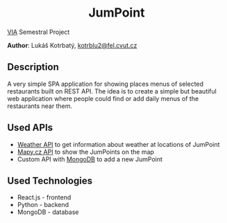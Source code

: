 <h1 align="center" style="border-bottom: none;">JumPoint</h1>

[VIA](https://sites.google.com/a/via.felk.cvut.cz/via) Semestral Project

**Author**: Lukáš Kotrbatý, kotrblu2@fel.cvut.cz

## Description

A very simple SPA application for showing places menus of selected restaurants built on REST API. The idea is to create a simple but beautiful web application where people could find or add daily menus of the restaurants near them.

## Used APIs

- [Weather API](https://openweathermap.org/api) to get information about weather at locations of JumPoint
- [Mapy.cz API](https://api.mapy.cz/) to show the JumPoints on the map
- Custom API with [MongoDB](https://www.mongodb.com/) to add a new JumPoint

## Used Technologies

- React.js - frontend
- Python - backend
- MongoDB - database
